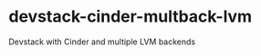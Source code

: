 devstack-cinder-multback-lvm
============================

Devstack with Cinder and multiple LVM backends
